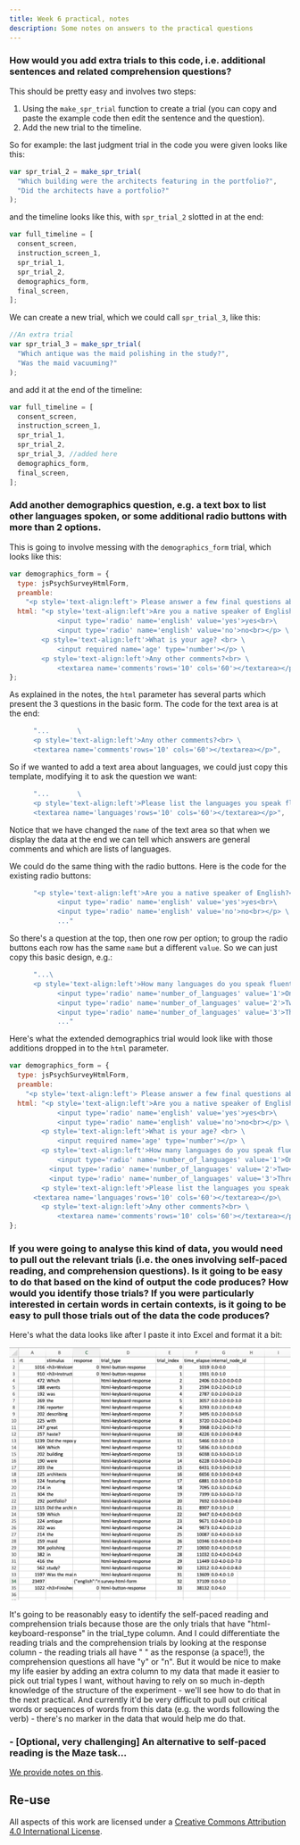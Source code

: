 ```yaml
---
title: Week 6 practical, notes
description: Some notes on answers to the practical questions
---
```


### How would you add extra trials to this code, i.e. additional sentences and related comprehension questions? 

This should be pretty easy and involves two steps: 
1. Using the `make_spr_trial` function to create a trial (you can copy and paste the example code then edit the sentence and the question).
2. Add the new trial to the timeline. 

So for example: the last judgment trial in the code you were given looks like this:

```js
var spr_trial_2 = make_spr_trial(
  "Which building were the architects featuring in the portfolio?",
  "Did the architects have a portfolio?"
);
```

and the timeline looks like this, with `spr_trial_2` slotted in at the end:

```js
var full_timeline = [
  consent_screen,
  instruction_screen_1,
  spr_trial_1,
  spr_trial_2,
  demographics_form,
  final_screen,
];
```

We can create a new trial, which we could call `spr_trial_3`, like this:

```js
//An extra trial
var spr_trial_3 = make_spr_trial(
  "Which antique was the maid polishing in the study?",
  "Was the maid vacuuming?"
);
```

and add it at the end of the timeline:

```js
var full_timeline = [
  consent_screen,
  instruction_screen_1,
  spr_trial_1,
  spr_trial_2,
  spr_trial_3, //added here
  demographics_form,
  final_screen,
];
```

### Add another demographics question, e.g. a text box to list other languages spoken, or some additional radio buttons with more than 2 options.

This is going to involve messing with the `demographics_form` trial, which looks like this:

```js
var demographics_form = {
  type: jsPsychSurveyHtmlForm,
  preamble:
    "<p style='text-align:left'> Please answer a few final questions about yourself and our experiment.</p>",
  html: "<p style='text-align:left'>Are you a native speaker of English?<br>  \
            <input type='radio' name='english' value='yes'>yes<br>\
            <input type='radio' name='english' value='no'>no<br></p> \
        <p style='text-align:left'>What is your age? <br> \
            <input required name='age' type='number'></p> \
        <p style='text-align:left'>Any other comments?<br> \
            <textarea name='comments'rows='10' cols='60'></textarea></p>",
};
```

As explained in the notes, the `html` parameter has several parts which present the 3 questions in the basic form. The code for the text area is at the end:

```js
      "...       \
      <p style='text-align:left'>Any other comments?<br> \
      <textarea name='comments'rows='10' cols='60'></textarea></p>",
```

So if we wanted to add a text area about languages, we could just copy this template, modifying it to ask the question we want:

```js
      "...       \
      <p style='text-align:left'>Please list the languages you speak fluently.<br> \
      <textarea name='languages'rows='10' cols='60'></textarea></p>",
```

Notice that we have changed the `name` of the text area so that when we display the data at the end we can tell which answers are general comments and which are lists of languages.

We could do the same thing with the radio buttons. Here is the code for the existing radio buttons:

```js
      "<p style='text-align:left'>Are you a native speaker of English?<br>  \
            <input type='radio' name='english' value='yes'>yes<br>\
            <input type='radio' name='english' value='no'>no<br></p> \
            ..."
```

So there's a question at the top, then one row per option; to group the radio buttons each row has the same `name` but a different `value`. So we can just copy this basic design, e.g.:

```js
      "...\
      <p style='text-align:left'>How many languages do you speak fluently?<br>  \
            <input type='radio' name='number_of_languages' value='1'>One<br>\
            <input type='radio' name='number_of_languages' value='2'>Two<br>\
            <input type='radio' name='number_of_languages' value='3'>Three or more</p> \
            ..."
```

Here's what the extended demographics trial would look like with those additions dropped in to the `html` parameter.

```js
var demographics_form = {
  type: jsPsychSurveyHtmlForm,
  preamble:
    "<p style='text-align:left'> Please answer a few final questions about yourself and our experiment.</p>",
  html: "<p style='text-align:left'>Are you a native speaker of English?<br>  \
            <input type='radio' name='english' value='yes'>yes<br>\
            <input type='radio' name='english' value='no'>no<br></p> \
        <p style='text-align:left'>What is your age? <br> \
            <input required name='age' type='number'></p> \
        <p style='text-align:left'>How many languages do you speak fluently?<br>  \
            <input type='radio' name='number_of_languages' value='1'>One<br>\
          <input type='radio' name='number_of_languages' value='2'>Two<br>\
          <input type='radio' name='number_of_languages' value='3'>Three or more</p> \
        <p style='text-align:left'>Please list the languages you speak fluently.<br> \
      <textarea name='languages'rows='10' cols='60'></textarea></p>\
        <p style='text-align:left'>Any other comments?<br> \
            <textarea name='comments'rows='10' cols='60'></textarea></p>",
};
```


### If you were going to analyse this kind of data, you would need to pull out the relevant trials (i.e. the ones involving self-paced reading, and comprehension questions). Is it going to be easy to do that based on the kind of output the code produces? How would you identify those trials? If you were particularly interested in certain words in certain contexts, is it going to be easy to pull those trials out of the data the code produces?

Here's what the data looks like after I paste it into Excel and format it a bit:

![self-paced reading data](images/self_paced_reading_data.png)

It's going to be reasonably easy to identify the self-paced reading and comprehension trials because those are the only trials that have "html-keyboard-response" in the trial_type column. And I could differentiate the reading trials and the comprehension trials by looking at the response column - the reading trials all have " " as the response (a space!), the comprehension questions all have "y" or "n". But it would be nice to make my life easier by adding an extra column to my data that made it easier to pick out trial types I want, without having to rely on so much in-depth knowledge of the structure of the experiment - we'll see how to do that in the next practical. And currently it'd be very difficult to pull out critical words or sequences of words from this data (e.g. the words following the verb) - there's no marker in the data that would help me do that.


### - [Optional, very challenging] An alternative to self-paced reading is the Maze task...

[We provide notes on this](oels_practical_wk6_maze.md).

## Re-use

All aspects of this work are licensed under a [Creative Commons Attribution 4.0 International License](http://creativecommons.org/licenses/by/4.0/).

